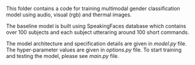 This folder contains a code for training multimodal gender classification model using audio, visual (rgb) and thermal images.

The baseline model is built using SpeakingFaces database which contains over 100 subjects and each subject utteraring around 100 short commands.

The model architecture and specification details are given in *model.py* file.
The hyper-parameter values are given in *options.py* file.
To start training and testing the model, please see *main.py* file.

